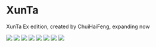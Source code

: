 # XunTa
XunTa Ex edition, created by ChuiHaiFeng, expanding now

![](https://raw.githubusercontent.com/leunghowell/XunTa/master/app/ScreenShot/entry.jpg)
![](https://raw.githubusercontent.com/leunghowell/XunTa/master/app/ScreenShot/bindlist.jpg)
![](https://raw.githubusercontent.com/leunghowell/XunTa/master/app/ScreenShot/userlocation.jpg)
![](https://raw.githubusercontent.com/leunghowell/XunTa/master/app/ScreenShot/plan.jpg)
![](https://raw.githubusercontent.com/leunghowell/XunTa/master/app/ScreenShot/makeplan.jpg)
![](https://raw.githubusercontent.com/leunghowell/XunTa/master/app/ScreenShot/history.jpg)
![](https://raw.githubusercontent.com/leunghowell/XunTa/master/app/ScreenShot/sharelocation.jpg)
![](https://raw.githubusercontent.com/leunghowell/XunTa/master/app/ScreenShot/userinfo.jpg)